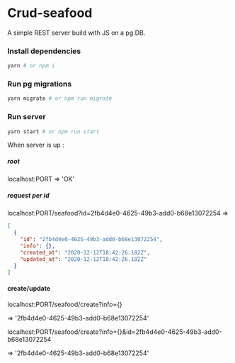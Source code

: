 # Crud-seafood

A simple REST server build with JS on a pg DB.

### Install dependencies

```sh
yarn # or npm i
```

### Run pg migrations

```sh
yarn migrate # or npm run migrate
```

### Run server

```sh
yarn start # or npm run start
```

When server is up :

##### root

localhost:PORT => 'OK'

##### request per id

localhost:PORT/seafood?id=2fb4d4e0-4625-49b3-add0-b68e13072254 =>

```json
[
  {
    "id": "2fb4d4e0-4625-49b3-add0-b68e13072254",
    "info": {},
    "created_at": "2020-12-12T18:42:26.182Z",
    "updated_at": "2020-12-12T18:42:26.182Z"
  }
]
```

#### create/update

localhost:PORT/seafood/create?info={}

=> '2fb4d4e0-4625-49b3-add0-b68e13072254'

localhost:PORT/seafood/create?info={}&id=2fb4d4e0-4625-49b3-add0-b68e13072254

=> '2fb4d4e0-4625-49b3-add0-b68e13072254'

